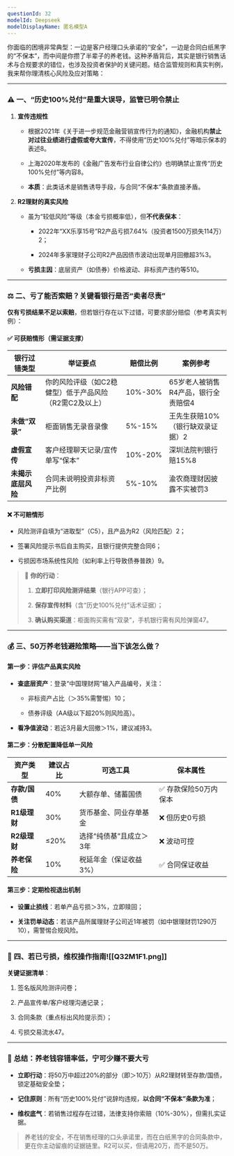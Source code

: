 ```yaml
---
questionId: 32
modelId: Deepseek
modelDisplayName: 匿名模型A
---
```

你面临的困境非常典型：一边是客户经理口头承诺的“安全”，一边是合同白纸黑字的“不保本”，而中间是你攒了半辈子的养老钱。这种矛盾背后，其实是银行销售话术与合规要求的错位，也涉及投资者保护的关键问题。结合监管规则和真实判例，我来帮你理清核心风险及应对策略：

---

### ⚠️ **一、“历史100%兑付”是重大误导，监管已明令禁止**

1. **宣传违规性**
    
    - 根据2021年《关于进一步规范金融营销宣传行为的通知》，金融机构**禁止对过往业绩进行虚假或夸大宣传**，不得使用“历史100%兑付”等暗示保本的表述8。
        
    - 上海2020年发布的《金融广告发布行业自律公约》也明确禁止宣传“历史100%兑付”等内容8。
        
    - **本质**：此类话术是销售诱导手段，与合同“不保本”条款直接矛盾。
        
2. **R2理财的真实风险**
    
    - 虽为“较低风险”等级（本金亏损概率低），但**不代表保本**：
        
        - 2022年“XX乐享15号”R2产品亏损7.64%（投资者1500万损失114万）2；
            
        - 2024年多家理财子公司R2产品因债市波动出现单月回撤超3%3。
            
    - **亏损主因**：底层资产（如债券）价格波动、非标资产违约等510。
        

---

### ⚖️ **二、亏了能否索赔？关键看银行是否“卖者尽责”**

**仅有亏损结果不足以索赔**，但若银行存在以下过错，可要求部分赔偿（参考真实判例）：

#### ✅ **可获赔情形**（需证据支撑）

|**银行过错类型**|**举证要点**|**赔偿比例**|**案例参考**|
|---|---|---|---|
|**风险错配**|你的风险评级（如C2稳健型）低于产品风险（R2需C2及以上）|10%-30%|65岁老人被销售R4产品，银行全责赔偿4|
|**未做“双录”**|柜面销售无录音录像|5%-15%|王先生获赔10%（银行缺双录证据）2|
|**虚假宣传**|客户经理聊天记录/宣传单写“保本”|10%-20%|深圳法院判银行赔15%8|
|**未揭示底层风险**|合同未说明投资非标资产比例|5%-10%|渝农商理财因披露不实被罚3|

#### ❌ **不可赔情形**

- 风险测评自填为“进取型”（C5），且产品为R2（风险匹配）2；
    
- 签署风险提示书后自主购买，且银行提供完整合同6；
    
- 亏损因市场系统性风险（如利率上行导致债券普跌）9。
    

> 📌 **你的行动**：
> 
> 1. **立即打印风险测评结果**（银行APP可查）；
>     
> 2. **保存宣传材料**（含“历史100%兑付”话术证据）；
>     
> 3. **确认购买渠道**：柜面购买需有“双录”，手机银行需有风险弹窗47。
>     

---

### 💰 **三、50万养老钱避险策略——当下该怎么做？**

#### **第一步：评估产品真实风险**

- **查底层资产**：登录“中国理财网”输入产品编号，关注：
    
    - 非标资产占比（＞35%需警惕）10；
        
    - 债券评级（AA级以下超20%则风险高）。
        
- **看净值波动**：若近3月最大回撤＞1%，建议减持3。
    

#### **第二步：分散配置降低单一风险**

|**资产类型**|建议占比|可选工具|保本属性|
|---|---|---|---|
|**存款/国债**|40%|大额存单、储蓄国债|✅ 存款保险50万内保本|
|**R1级理财**|30%|货币基金、同业存单基金|❌ 但历史0亏损|
|**R2级理财**|≤20%|选择“纯债基”且成立＞3年|❌ 波动可控|
|**养老保险**|10%|税延年金（保证收益3%）|✅ 合同保证收益|

#### **第三步：定期检视退出机制**

- **设置止损线**：若单产品亏损＞3%，立即赎回；
    
- **关注罚单动态**：若该产品所属理财子公司近1年被罚（如中银理财罚1290万10），需警惕合规风险。
    

---

### 📜 **四、若已亏损，维权操作指南**![[Q32M1F1.png]]
**关键证据清单**：

1. 签名版风险测评问卷；
    
2. 产品宣传单/客户经理沟通记录；
    
3. 合同条款（重点标出风险提示页）；
    
4. 亏损交易流水47。
    

---

### 💎 **总结：养老钱容错率低，宁可少赚不要大亏**

- **立即行动**：将50万中超过20%的部分（即＞10万）从R2理财转至存款/国债，锁定基础安全垫；
    
- **记住原则**：所有“历史100%兑付”说辞均违规，**以合同“不保本”条款为准**；
    
- **维权底气**：若销售过程存在过错，法律支持你索赔（10%-30%），但需扎实证据。
    

> 养老钱的安全，不在销售经理的口头承诺里，而在白纸黑字的合同条款中，更在你主动留痕的证据链里。R2可以买，但请用20万，而不是50万。
